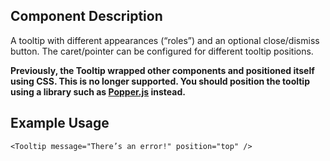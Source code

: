 ## Component Description

A tooltip with different appearances (“roles”) and an optional close/dismiss
button. The caret/pointer can be configured for different tooltip positions.

**Previously, the Tooltip wrapped other components and positioned itself using
CSS. This is no longer supported. You should position the tooltip using a
library such as [Popper.js](https://popper.js.org/) instead.**

## Example Usage

```
<Tooltip message="There’s an error!" position="top" />
```
